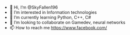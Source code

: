 - 👋 Hi, I’m @SkyFallen196
- 👀 I’m interested in Information technologies 
- 🌱 I’m currently learning Python, C++, C#
- 💞️ I’m looking to collaborate on Gamedev, neural networks 
- 📫 How to reach me https://www.facebook.com/

<!---
SkyFallen196/SkyFallen196 is a ✨ special ✨ repository because its `README.md` (this file) appears on your GitHub profile.
You can click the Preview link to take a look at your changes.
--->
